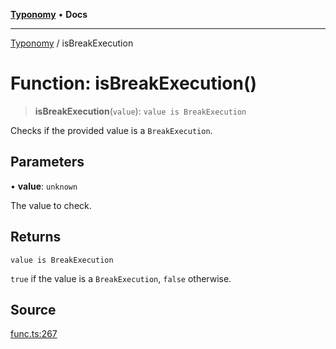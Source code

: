 [**Typonomy**](../README.md) • **Docs**

***

[Typonomy](../globals.md) / isBreakExecution

# Function: isBreakExecution()

> **isBreakExecution**(`value`): `value is BreakExecution`

Checks if the provided value is a `BreakExecution`.

## Parameters

• **value**: `unknown`

The value to check.

## Returns

`value is BreakExecution`

`true` if the value is a `BreakExecution`, `false` otherwise.

## Source

[func.ts:267](https://github.com/softcraft-development/typonomy/blob/cac11b20828d50b550eeacd6b4954a5f2aa411b3/src/func.ts#L267)
